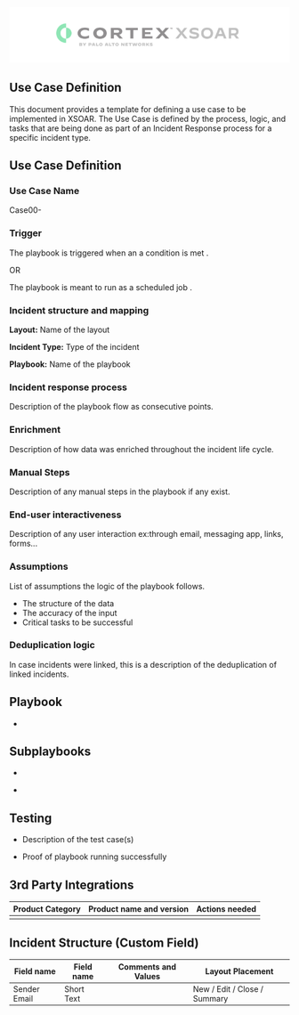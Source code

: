 ![](screenshots/xsoarlogo.PNG)

## Use Case Definition

This document provides a template for defining a use case to be implemented in XSOAR. The Use Case is defined by the process, logic, and tasks that are being done as part of an Incident Response process for a specific incident type.

## Use Case Definition

### Use Case Name

Case00-

### Trigger

The playbook is triggered when an a condition is met <condition>.

OR

The playbook is meant to run as a scheduled job <timeframe>.

### Incident structure and mapping

**Layout:** Name of the layout

**Incident Type:** Type of the incident

**Playbook:** Name of the playbook

### Incident response process

Description of the playbook flow as consecutive points.

### Enrichment

Description of how data was enriched throughout the incident life cycle.

### Manual Steps

Description of any manual steps in the playbook if any exist.

### End-user interactiveness

Description of any user interaction ex:through email, messaging app, links, forms...

### Assumptions

List of assumptions the logic of the playbook follows.

- The structure of the data
- The accuracy of the input
- Critical tasks to be successful

### Deduplication logic

In case incidents were linked, this is a description of the deduplication of linked incidents.

## Playbook

- <Playbook Name>

<Screenshot of playbook>

## Subplaybooks

- <Subplaybook1 Name>

<Screenshot of playbook>

- <Subplaybook2 Name>

<Screenshot of playbook>

## Testing

- Description of the test case(s)

- Proof of playbook running successfully

## 3rd Party Integrations

| Product Category | Product name and version | Actions needed |
| --- | --- | --- |
|  |  |  |

## Incident Structure (Custom Field)

| Field name | Field name | Comments and Values | Layout Placement |
| --- | --- | --- | --- |
| Sender Email | Short Text |  | New / Edit / Close / Summary |

